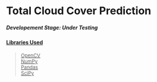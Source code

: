# Total Cloud Cover Prediction

##### Developement Stage: Under Testing

#### <U> Libraries Used <U>
> <font size = 2> OpenCV \
> NumPy \
> Pandas \
> SciPy </font>